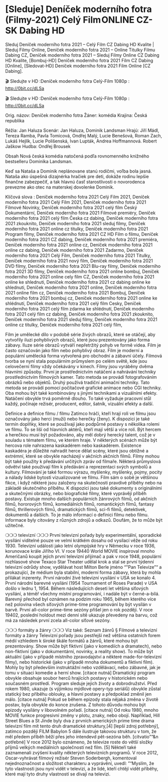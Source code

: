 # [Sleduje] Deníček moderního fotra (Filmy-2021) Celý Film ONLINE CZ-SK Dabing HD
Sleduj Deníček moderního fotra 2021 – Celý Film CZ Dabing HD Kvalite | Sleduj Filmy Online, Deníček moderního fotra 2021 – Online Titulky Filmu Dabing CZ, Deníček moderního fotra 2021 – Sleduj Filmy Online CZ Dabing HD Kvalite, [Bombuj-HD] Deníček moderního fotra 2021 Film CZ Dabing [Online], [Sledovat-HD] Deníček moderního fotra 2021 Film Online [CZ Dabing].

🎬 Sledujte v HD :Deníček moderního fotra Celý-Film 1080p : http://0bit.cc/dLSa

🎬 Sledujte v HD :Deníček moderního fotra Celý-Film 1080p : http://0bit.cc/dLSa

Orig. názov: Deníček moderního fotra
Žáner: komédia
Krajina: Česká republika

Réžia: Jan Haluza
Scenár: Jan Haluza, Dominik Landsman
Hrajú: Jiří Mádl, Tereza Ramba, Pavla Tomicová, Ondřej Malý, Lucie Benešová, Roman Zach, Lukáš Hejlík, Lucie Polišenská, Ivan Lupták, Andrea Hoffmannová. Robert Jaškow
Hudba: Ondřej Brousek

Obsah
Nová česká komédia natočená podľa rovnomenného knižného bestselleru Dominika Landsman.

Keď sa Nataša a Dominik neplánovane stanú rodičmi, voľba bola jasná. Nataša ako úspešná dizajnérka hračiek pre deti, dokáže rodinu lepšie finančne zabezpečiť, a tak hlavnú časť starostlivosti o novorodenca prevezme ako otec na materskej dovolenke Dominik.

Klíčová slova :
Deníček moderního fotra 2021 Celý Film 2021,
Deníček moderního fotra 2021 Celý Film 2021,
Deníček moderního fotra 2021 Filmové Novinky,
Deníček moderního fotra 2021 celý film Český Dokumentární,
Deníček moderního fotra 2021 Filmové premiéry,
Deníček moderního fotra 2021 celý film Česka cz dabing,
Deníček moderního fotra 2021 zkouknito,
Deníček moderního fotra 2021 sleduj filmy,
Deníček moderního fotra 2021 online cz titulky,
Deníček moderního fotra 2021 Program filmy,
Deníček moderního fotra 2021 CZ HD Film o filmu,
Deníček moderního fotra 2021 CZ dabing,
Deníček moderního fotra 2021 premiéra,
Deníček moderního fotra 2021 online cz,
Deníček moderního fotra 2021 online cz dabing,
Deníček moderního fotra 2021 Zadarmo,
Deníček moderního fotra 2021 Celý Film,
Deníček moderního fotra 2021 Titulky,
Deníček moderního fotra 2021 nový film,
Deníček moderního fotra 2021 DVD filmy,
Deníček moderního fotra 2021 Blu-ray filmy,
Deníček moderního fotra 2021 3D filmy,
Deníček moderního fotra 2021 online bombuj,
Deníček moderního fotra 2021 online cely film CZ,
Deníček moderního fotra 2021 online ke shlednuti,
Deníček moderního fotra 2021 cz dabing online ke shlednuti,
Deníček moderního fotra 2021 online,
Deníček moderního fotra 2021 online film cz,
Deníček moderního fotra 2021 Bombuj,
Deníček moderního fotra 2021 bombuj cz,
Deníček moderního fotra 2021 online ke shlédnutí,
Deníček moderního fotra 2021 celý film Cesky,
Deníček moderního fotra 2021 celý film zdarma ke shlédnutí,
Deníček moderního fotra 2021 celý film cz dabing,
Deníček moderního fotra 2021 zkouknito,
Deníček moderního fotra 2021 sleduj filmy,
Deníček moderního fotra 2021 online cz titulky,
Deníček moderního fotra 2021 celý film,

Film je umělecké dílo v podobě série živých obrazů, které se otáčejí, aby vytvořily iluzi pohyblivých obrazů, které jsou prezentovány jako forma zábavy. Iluze série obrazů vytváří nepřetržitý pohyb ve formě videa. Film je často označován jako film nebo pohyblivý obraz. Film je moderní a populární umělecká forma vytvořená pro obchodní a zábavní účely. Filmová tvorba se nyní stala populárním průmyslem po celém světě, kde jsou celovečerní filmy vždy očekávány v kinech.
Filmy jsou vyráběny dvěma hlavními způsoby. První je prostřednictvím natáčení a nahrávání techniky prostřednictvím filmových kamer. Tato metoda se provádí fotografováním obrázků nebo objektů. Druhý používá tradiční animační techniky. Tato metoda se provádí pomocí počítačové grafické animace nebo CGI techniky. Oba mohou být také kombinovány s jinými technikami a vizuálními efekty. Natáčení obvykle trvá poměrně dlouho. To také vyžaduje pracovní stůl každý, počínaje režisér, producent, editor, šatník, vizuální efekty a další.

Definice a definice filmu / filmu
Zatímco hráči, kteří hrají roli ve filmu jsou označovány jako herci (muži) nebo herečky (ženy). K dispozici je také termín doplňky, které se používají jako podpůrné postavy s několika rolemi ve filmu. To se liší od hlavních aktérů, kteří mají větší a více rolí. Být hercem a herečkou musí být požadováno, aby měl dobrý herecký talent, což je v souladu s tématem filmu, ve kterém hraje. V některých scénách může být hercova role nahrazena kaskadérem nebo kaskadérem. Existence kaskadéra je důležité nahradit herce dělat scény, které jsou obtížné a extrémní, které se obvykle nacházejí v akčních akčních filmů.
Filmy mohou být také použity k předávání určitých zpráv od filmaře. Některá průmyslová odvětví také používají film k předávání a reprezentaci svých symbolů a kultury. Filmování je také formou výrazu, myšlenky, myšlenky, pojmy, pocity a nálady lidské bytosti vizualizované ve filmu. Film sám o sobě je většinou fikce, i když některé jsou založeny na skutečnosti pravdivé příběhy nebo na základě skutečného příběhu.
K dispozici jsou také dokumenty s originálními a skutečnými obrázky, nebo biografické filmy, které vyprávějí příběh postavy. Existuje mnoho dalších populárních žánrových filmů, od akčních filmů, hororových filmů, komediálních filmů, romantických filmů, fantasy filmů, thrillerových filmů, dramatických filmů, sci-fi filmů, detektivek, dokumentů a dalších.
To je málo informací o definici filmu nebo filmu. Informace byly citovány z různých zdrojů a odkazů. Doufám, že to může být užitečné.

❍❍❍ televizní ❍❍❍
První televizní pořady byly experimentální, sporadické vysílání viditelné pouze ve velmi krátkém dosahu od vysílací věže od roku 1930. Televizní události jako letní olympijské hry v Německu v roce 1936, korunovace krále Jiřího VI. V roce 19440 World MOVIE inspiroval mnoho Američanů koupit jejich první televizní přijímač a pak v roce 1948, populární rozhlasové show Texaco Star Theater udělal krok a stal se první týdenní televizní odrůdy show, vydělávat host Milton Berle jméno “"Pan Televize”“ a prokazující, že médium byla stabilní, moderní forma zábavy, která by mohla přilákat inzerenty. První národní živé televizní vysílání v USA se konalo 4.
První národní barevné vysílání (1954 Tournament of Roses Parade) v USA došlo v lednu 1, 1954. Během následujících deseti let většina síťových vysílání, a téměř všechny místní programování, i nadále být v černé-a-bílá. Barevný přechod byl oznámen na podzim roku 1965, během kterého více než polovina všech síťových prime-time programování by být vysílán v barvě. První all-color prime-time sezóny přišel jen o rok později. V roce 19402, poslední holdout mezi denní sítě ukazuje převedeny na barvu, což má za následek první zcela all-color síťové sezóny.

❍❍❍ formáty a žánry ❍❍❍
Viz také: Seznam žánrů § Filmové a televizní formáty a žánry
Televizní pořady jsou pestřejší než většina ostatních forem médií vzhledem k široké škále formátů a žánrů, které mohou být prezentovány. Show může být fiktivní (jako v komediích a dramatech), nebo non-fiktivní (jako v dokumentární, novinky, a reality show). To může být aktuální (jako v případě místního zpravodajství a některé made-for-televizní filmy), nebo historické (jako v případě mnoha dokumentů a fiktivní film). Mohly by být především instruktážní nebo vzdělávací, nebo zábavné, jak je tomu v situaci komedie a herní show. [citace nutná]
Dramatický program obvykle obsahuje soubor herců hrajících postavy v historickém nebo současném prostředí. Program sleduje jejich životy a dobrodružství. Před rokem 1980, ukazuje (s výjimkou mýdlové opery-typ seriálů) obvykle zůstal statický bez příběhu oblouky, a hlavní postavy a předpoklad změnil jen málo. [citace nutná] Pokud se během epizody stala nějaká změna v životě postav, byla obvykle do konce zrušena. Z tohoto důvodu mohou být epizody vysílány v libovolném pořadí. [citace nutná] Od roku 1980, mnoho MOVIE funkce progresivní změny v plotu, znaky, nebo obojí. Například, Hill Street Blues a St Jinde byly dva z prvních amerických prime time drama televizní film mít tento druh dramatické struktury,[4] [lepší zdroj potřebný], zatímco později FILM Babylon 5 dále ilustruje takovou strukturu v tom, že měl předem příběh běží přes jeho intendevd pět-sezóna běh. [citvatio”“&n potřebné]
V roce 2012 bylo oznámeno, že televize roste do větší složky příjmů velkých mediálních společností než film. [5] Někteří také zaznamenali zvýšení kvality některých televizních programů. V roce 2012, Oscar-vyhrávat filmový režisér Steven Soderbergh, komentoval nejednoznačnost a složitost charakteru a vyprávění, uvedl: ”“Myslím, že tyto vlastnosti jsou nyní vidět v televizi, a že lidé, kteří chtějí vidět příběhy, které mají tyto druhy vlastností se dívají na televizi.

